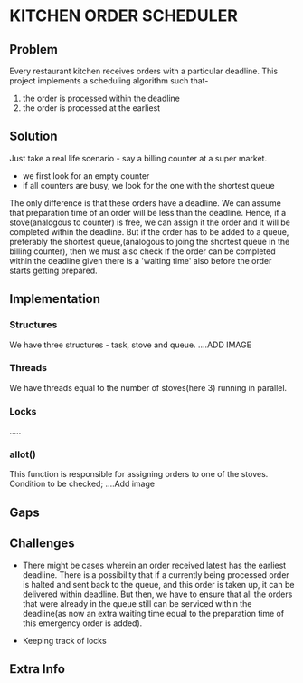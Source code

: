 
# KITCHEN ORDER SCHEDULER
## Problem
Every restaurant kitchen receives orders with a particular deadline. This project implements a scheduling algorithm such that-
1. the order is processed within the deadline
2. the order is processed at the earliest

## Solution
Just take a real life scenario - say a billing counter at a super market.
* we first look for an empty counter
* if all counters are busy, we look for the one with the shortest queue 

The only difference is that these orders have a deadline. We can assume that preparation time of an order will be less than the deadline. Hence, if a stove(analogous to counter) is free, we can assign it the order and it will be completed within the deadline. But if the order has to be added to a queue, preferably the shortest queue,(analogous to joing the shortest queue in the billing counter), then we must also check if the order can be completed within the deadline given there is a 'waiting time' also before the order starts getting prepared.

## Implementation
### Structures
We have three structures - task, stove and queue.
....ADD IMAGE
### Threads
We have threads equal to the number of stoves(here 3) running in parallel.
### Locks
.....
### allot()
This function is responsible for assigning orders to one of the stoves. 
Condition to be checked;
....Add image
## Gaps
## Challenges
* There might be cases wherein an order received latest has the earliest deadline. There is a possibility that if a currently being processed order is halted and sent back to the queue, and this order is taken up, it can be delivered within deadline. But then, we have to ensure that all the orders that were already in the queue still can be serviced within the deadline(as now an extra waiting time equal to the preparation time of this emergency order is added).

*  Keeping track of locks
## Extra Info
